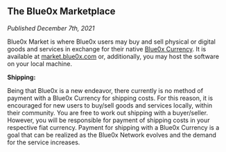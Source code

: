 ## **The Blue0x Marketplace** ##

_Published December 7th, 2021_

Blue0x Market is where Blue0x users may buy and sell physical or digital goods and services in exchange for their native [Blue0x Currency](currencies.md).  It is available at [market.blue0x.com](https://market.blue0x.com) or, additionally, you may host the software on your local machine.  

**Shipping:**

Being that Blue0x is a new endeavor, there currently is no method of payment with a Blue0x Currency for shipping costs.  For this reason, it is encouraged for new users to buy/sell goods and services locally, within their community.  You are free to work out shipping with a buyer/seller.  However, you will be responsible for payment of shipping costs in your respective fiat currency.  Payment for shipping with a Blue0x Currency is a goal that can be realized as the Blue0x Network evolves and the demand for the service increases.

